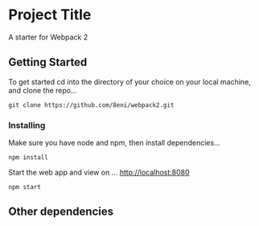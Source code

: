 # Project Title

A starter for Webpack 2

## Getting Started

To get started cd into the directory of your choice on your local machine, and clone the repo...

```
git clone https://github.com/8eni/webpack2.git
```

### Installing

Make sure you have node and npm, then install dependencies...

```
npm install
```

Start the web app and view on ... [http://localhost:8080](http://localhost:8080/)

```
npm start
```

## Other dependencies

<!-- * [Restangular](https://www.npmjs.com/browse/keyword/restangular) - Restangular is an AngularJS service that simplifies common GET, POST, DELETE, and UPDATE requests with a minimum of client code. -->
